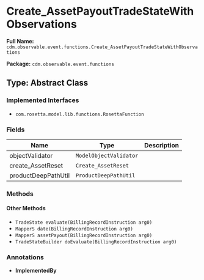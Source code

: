 # Create_AssetPayoutTradeStateWithObservations

**Full Name:** `cdm.observable.event.functions.Create_AssetPayoutTradeStateWithObservations`

**Package:** `cdm.observable.event.functions`

## Type: Abstract Class

### Implemented Interfaces

- `com.rosetta.model.lib.functions.RosettaFunction`

### Fields

| Name | Type | Description |
|------|------|-------------|
| objectValidator | `ModelObjectValidator` |  |
| create_AssetReset | `Create_AssetReset` |  |
| productDeepPathUtil | `ProductDeepPathUtil` |  |

### Methods

#### Other Methods

- `TradeState evaluate(BillingRecordInstruction arg0)`
- `MapperS date(BillingRecordInstruction arg0)`
- `MapperS assetPayout(BillingRecordInstruction arg0)`
- `TradeStateBuilder doEvaluate(BillingRecordInstruction arg0)`

### Annotations

- **ImplementedBy**

